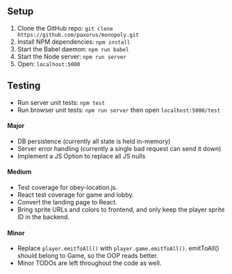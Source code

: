 ## Setup
1. Clone the GitHub repo: `git clone https://github.com/paxorus/monopoly.git`
1. Install NPM dependencies: `npm install`
1. Start the Babel daemon: `npm run babel`
1. Start the Node server: `npm run server`
1. Open: `localhost:5000`

## Testing
* Run server unit tests: `npm test`
* Run browser unit tests: `npm run server` then open `localhost:5000/test`

#### Major
* DB persistence (currently all state is held in-memory)
* Server error handling (currently a single bad request can send it down)
* Implement a JS Option to replace all JS nulls

#### Medium
* Test coverage for obey-location.js.
* React test coverage for game and lobby.
* Convert the landing page to React.
* Bring sprite URLs and colors to frontend, and only keep the player sprite ID in the backend.

#### Minor
* Replace `player.emitToAll()` with `player.game.emitToAll()`. emitToAll() should belong to Game, so the OOP reads better.
* Minor TODOs are left throughout the code as well.
